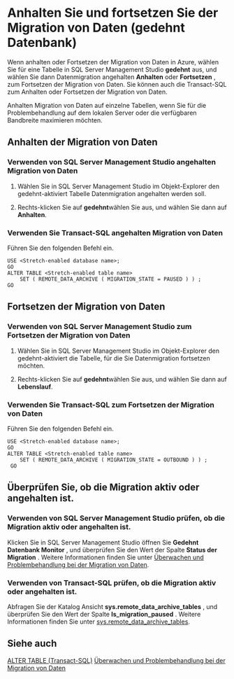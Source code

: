 <properties
    pageTitle="Anhalten und Fortsetzen der Migration von Daten (gedehnt Datenbank) | Microsoft Azure"
    description="Informationen Sie zum Anhalten oder Fortsetzen der Migration von Daten in Azure."
    services="sql-server-stretch-database"
    documentationCenter=""
    authors="douglaslMS"
    manager="jhubbard"
    editor=""/>

<tags
    ms.service="sql-server-stretch-database"
    ms.workload="data-management"
    ms.tgt_pltfrm="na"
    ms.devlang="na"
    ms.topic="article"
    ms.date="06/14/2016"
    ms.author="douglasl"/>

# <a name="pause-and-resume-data-migration-stretch-database"></a>Anhalten Sie und fortsetzen Sie der Migration von Daten (gedehnt Datenbank)

Wenn anhalten oder Fortsetzen der Migration von Daten in Azure, wählen Sie für eine Tabelle in SQL Server Management Studio **gedehnt** aus, und wählen Sie dann Datenmigration angehalten **Anhalten** oder **Fortsetzen** , zum Fortsetzen der Migration von Daten. Sie können auch die Transact\-SQL zum Anhalten oder Fortsetzen der Migration von Daten.

Anhalten Migration von Daten auf einzelne Tabellen, wenn Sie für die Problembehandlung auf dem lokalen Server oder die verfügbaren Bandbreite maximieren möchten.

## <a name="pause-data-migration"></a>Anhalten der Migration von Daten

### <a name="use-sql-server-management-studio-to-pause-data-migration"></a>Verwenden von SQL Server Management Studio angehalten Migration von Daten

1.  Wählen Sie in SQL Server Management Studio im Objekt-Explorer den gedehnt\-aktiviert Tabelle Datenmigration angehalten werden soll.

2.  Rechts\-klicken Sie auf **gedehnt**wählen Sie aus, und wählen Sie dann auf **Anhalten**.

### <a name="use-transact-sql-to-pause-data-migration"></a>Verwenden Sie Transact\-SQL angehalten Migration von Daten
Führen Sie den folgenden Befehl ein.

```tsql
USE <Stretch-enabled database name>;
GO
ALTER TABLE <Stretch-enabled table name>  
    SET ( REMOTE_DATA_ARCHIVE ( MIGRATION_STATE = PAUSED ) ) ;  
GO
```

## <a name="resume-data-migration"></a>Fortsetzen der Migration von Daten

### <a name="use-sql-server-management-studio-to-resume-data-migration"></a>Verwenden von SQL Server Management Studio zum Fortsetzen der Migration von Daten

1.  Wählen Sie in SQL Server Management Studio im Objekt-Explorer den gedehnt\-aktiviert die Tabelle, für die Sie Datenmigration fortsetzen möchten.

2.  Rechts\-klicken Sie auf **gedehnt**wählen Sie aus, und wählen Sie dann auf **Lebenslauf**.

### <a name="use-transact-sql-to-resume-data-migration"></a>Verwenden Sie Transact\-SQL zum Fortsetzen der Migration von Daten
Führen Sie den folgenden Befehl ein.

```tsql
USE <Stretch-enabled database name>;
GO
ALTER TABLE <Stretch-enabled table name>   
    SET ( REMOTE_DATA_ARCHIVE ( MIGRATION_STATE = OUTBOUND ) ) ;  
 GO
```

## <a name="check-whether-migration-is-active-or-paused"></a>Überprüfen Sie, ob die Migration aktiv oder angehalten ist.

### <a name="use-sql-server-management-studio-to-check-whether-migration-is-active-or-paused"></a>Verwenden von SQL Server Management Studio prüfen, ob die Migration aktiv oder angehalten ist.
Klicken Sie in SQL Server Management Studio öffnen Sie **Gedehnt Datenbank Monitor** , und überprüfen Sie den Wert der Spalte **Status der Migration** . Weitere Informationen finden Sie unter [Überwachen und Problembehandlung bei der Migration von Daten](sql-server-stretch-database-monitor.md).

### <a name="use-transact-sql-to-check-whether-migration-is-active-or-paused"></a>Verwenden von Transact-SQL prüfen, ob die Migration aktiv oder angehalten ist.
Abfragen Sie der Katalog Ansicht **sys.remote_data_archive_tables** , und überprüfen Sie den Wert der Spalte **Is_migration_paused** . Weitere Informationen finden Sie unter [sys.remote_data_archive_tables](https://msdn.microsoft.com/library/dn935003.aspx).

## <a name="see-also"></a>Siehe auch

[ALTER TABLE (Transact-SQL)](https://msdn.microsoft.com/library/ms190273.aspx)
[Überwachen und Problembehandlung bei der Migration von Daten](sql-server-stretch-database-monitor.md)
